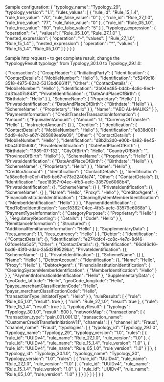 Sample configuration:
{
    "typology_name": "Typology_29",
    "typology_version": "1.1",
    "rules_values": [
        {
            "rule_id": "Rule_15_1.4",
            "rule_true_value": "70",
            "rule_false_value": "0"
        },
        {
            "rule_id": "Rule_27_1.0",
            "rule_true_value": "77",
            "rule_false_value": "0"
        },
        {
            "rule_id": "Rule_05_1.0",
            "rule_true_value": "90",
            "rule_false_value": "5"
        }
    ],
    "typology_expression": {
        "operation": "+",
        "values": [
            "Rule_05_1.0",
            "Rule_27_1.0"
        ],
        "nested_expression": {
            "operation": "-",
            "values": [
                "Rule_27_1.0",
                "Rule_15_1.4"
            ],
            "nested_expression": {
                "operation": "*",
                "values": [
                    "Rule_15_1.4",
                    "Rule_05_1.0"
                ]
            }
        }
    }
}

Sample http request - to get complete result, change the "typologyResult.typology" from Typology_30.1.0 to Typology_29.1.0:

{
    "transaction": {
        "GroupHeader": {
            "InitiatingParty": {
                "Identification": {
                    "ContactDetails": {
                        "MobileNumber": "Hello"
                    },
                    "Identification": "c5249c18-3518-4975-82a2-5313bd6661f1",
                    "Other": {
                        "ContactDetails": {
                            "MobileNumber": "Hello"
                        },
                        "Identification": "2b04e485-bd4b-4c8c-8ec1-2d31ca07c848",
                        "PrivateIdentification": {
                            "DateAndPlaceOfBirth": {
                                "Birthdate": "Hello"
                            }
                        },
                        "SchemeName": {
                            "Proprietary": "Hello"
                        }
                    },
                    "PrivateIdentification": {
                        "DateAndPlaceOfBirth": {
                            "Birthdate": "Hello"
                        }
                    },
                    "SchemeName": {
                        "Proprietary": "Hello"
                    }
                },
                "Name": "'ABD AL-MALIK2"
            }
        },
        "PaymentInformation": {
            "CreditTransferTransactionInformation": {
                "Amount": {
                    "EquivalentAmount": {
                        "Amount": 1.1,
                        "CurrencyOfTransfer": "Hello"
                    },
                    "InstructedAmount": {}
                },
                "Creditor": {
                    "Identification": {
                        "ContactDetails": {
                            "MobileNumber": "Hello"
                        },
                        "Identification": "e838d001-5dd9-4e7d-a67f-285889ea9a09",
                        "Other": {
                            "ContactDetails": {
                                "MobileNumber": "Hello"
                            },
                            "Identification": "d8b2b3d0-e00b-4a92-8e45-60b4fdf0563b",
                            "PrivateIdentification": {
                                "DateAndPlaceOfBirth": {
                                    "Birthdate": "1989-07-132",
                                    "CityOfBirth": "Hello",
                                    "CountryOfBirth": "",
                                    "ProvinceOfBirth": "Hello"
                                }
                            },
                            "SchemeName": {
                                "Proprietary": "Hello"
                            }
                        },
                        "PrivateIdentification": {
                            "DateAndPlaceOfBirth": {
                                "Birthdate": "Hello"
                            }
                        },
                        "SchemeName": {
                            "Proprietary": "Hello"
                        }
                    },
                    "Name": "Hello"
                },
                "CreditorAccount": {
                    "Identification": {
                        "ContactDetails": {},
                        "Identification": "a58cc6c9-e0cf-41c6-bc67-e73c2240fa74",
                        "Other": {
                            "ContactDetails": {},
                            "Identification": "aec18357-04ec-4fb3-aefc-33579e6068b4",
                            "PrivateIdentification": {},
                            "SchemeName": {}
                        },
                        "PrivateIdentification": {},
                        "SchemeName": {}
                    },
                    "Name": "Hello",
                    "Proxy": "Hello"
                },
                "CreditorAgent": {
                    "FinancialInstitutionIdentification": {
                        "ClearingSystemMemberIdentification": {
                            "MemberIdentification": "Hello"
                        }
                    }
                },
                "PaymentIdentification": {
                    "EndToEndIdentification": "aec18362-04ec-4fb3-aefc-33579e6068b"
                },
                "PaymentTypeInformation": {
                    "CategoryPurpose": {
                        "Proprietary": "Hello"
                    }
                },
                "RegulatoryReporting": {
                    "Details": {
                        "Code": "Hello"
                    }
                },
                "RemittanceInformation": {
                    "Structured": {
                        "AdditionalRemittanceInformation": "Hello"
                    }
                },
                "SupplementaryData": {
                    "fees_amount": 1.1,
                    "fees_currency": "Hello"
                }
            },
            "Debtor": {
                "Identification": {
                    "ContactDetails": {},
                    "Identification": "e274ddc4-cc8c-4e7d-8d46-02fdee14a5d5",
                    "Other": {
                        "ContactDetails": {},
                        "Identification": "66d46c16-bcd6-43f0-adac-2a5d289529ba",
                        "PrivateIdentification": {},
                        "SchemeName": {}
                    },
                    "PrivateIdentification": {},
                    "SchemeName": {}
                },
                "Name": "Hello"
            },
            "DebtorAccount": {
                "Identification": {},
                "Name": "Hello",
                "Proxy": "Hello"
            },
            "DebtorAgent": {
                "FinancialInstitutionIdentification": {
                    "ClearingSystemMemberIdentification": {
                        "MemberIdentification": "Hello"
                    }
                }
            },
            "PaymentInformationIdentification": "Hello"
        },
        "SupplementaryData": {
            "geoCode_latitude": "Hello",
            "geoCode_longitude": "Hello",
            "payee_merchantClassificationCode": "Hello",
            "payer_merchantClassificationCode": "Hello",
            "transactionType_initiatorType": "Hello"
        }
    },
    "ruleResults": [
        {
            "rule": "Rule_05_1.0",
            "result": true
        },
        {
            "rule": "Rule_27_1.0",
            "result": true
        },
        {
            "rule": "Rule_15_1.4",
            "result": true
        }
    ],
    "typologyResult": {
        "typology": "Typology_30.1.0",
        "result": 500
    },
    "networkMap": {
        "transactions": [
            {
                "transaction_type": "pain.001.001.12",
                "transaction_name": "CustomerCreditTransferInitiationV11",
                "channels": [
                    {
                        "channel_id": "Fraud",
                        "channel_name": "Fraud",
                        "typologies": [
                            {
                                "typology_id": "Typology_29.1.0",
                                "typology_name": "Typology_29",
                                "typology_version": "1.0",
                                "rules": [
                                    {
                                        "rule_id": "UUIDv4",
                                        "rule_name": "Rule_27_1.0",
                                        "rule_version": "1.0"
                                    },
                                    {
                                        "rule_id": "UUIDv4",
                                        "rule_name": "Rule_15_1.4",
                                        "rule_version": "1.0"
                                    },
                                    {
                                        "rule_id": "UUIDv4",
                                        "rule_name": "Rule_05_1.0",
                                        "rule_version": "1.0"
                                    }
                                ]
                            },
                            {
                                "typology_id": "Typology_30.1.0",
                                "typology_name": "Typology_30",
                                "typology_version": "1.0",
                                "rules": [
                                    {
                                        "rule_id": "UUIDv4",
                                        "rule_name": "Rule_27_1.0",
                                        "rule_version": "1.0"
                                    },
                                    {
                                        "rule_id": "UUIDv4",
                                        "rule_name": "Rule_15_1.4",
                                        "rule_version": "1.0"
                                    },
                                    {
                                        "rule_id": "UUIDv4",
                                        "rule_name": "Rule_05_1.0",
                                        "rule_version": "1.0"
                                    }
                                ]
                            }
                        ]
                    }
                ]
            }
        ]
    }
}